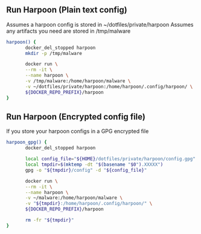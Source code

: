 

## Run Harpoon (Plain text config)
Assumes a harpoon config is stored in ~/dotfiles/private/harpoon
Assumes any artifacts you need are stored in /tmp/malware

```bash
harpoon() {
       docker_del_stopped harpoon
       mkdir -p /tmp/malware

       docker run \
       --rm -it \
       --name harpoon \
       -v /tmp/malware:/home/harpoon/malware \
       -v ~/dotfiles/private/harpoon:/home/harpoon/.config/harpoon/ \
       ${DOCKER_REPO_PREFIX}/harpoon
}
```


## Run Harpoon (Encrypted config file)
If you store your harpoon configs in a GPG encrypted file


```bash
harpoon_gpg() {
       docker_del_stopped harpoon

       local config_file="${HOME}/dotfiles/private/harpoon/config.gpg"
       local tmpdir=$(mktemp -dt "$(basename "$0").XXXXX")
       gpg -o "${tmpdir}/config" -d "${config_file}"

       docker run \
       --rm -it \
       --name harpoon \
       -v ~/malware:/home/harpoon/malware \
       -v "${tmpdir}:/home/harpoon/.config/harpoon/" \
       ${DOCKER_REPO_PREFIX}/harpoon

       rm -fr "${tmpdir}"
}
```
